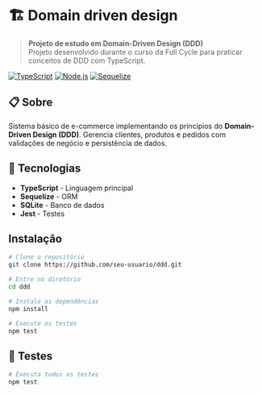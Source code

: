 # 🏗️ Domain driven design

> **Projeto de estudo em Domain-Driven Design (DDD)**  
> Projeto desenvolvido durante o curso da Full Cycle para praticar conceitos de DDD com TypeScript.

[![TypeScript](https://img.shields.io/badge/TypeScript-007ACC?style=for-the-badge&logo=typescript&logoColor=white)](https://www.typescriptlang.org/)
[![Node.js](https://img.shields.io/badge/Node.js-43853D?style=for-the-badge&logo=node.js&logoColor=white)](https://nodejs.org/)
[![Sequelize](https://img.shields.io/badge/Sequelize-52B0E7?style=for-the-badge&logo=sequelize&logoColor=white)](https://sequelize.org/)

## 📋 Sobre

Sistema básico de e-commerce implementando os princípios do **Domain-Driven Design (DDD)**. Gerencia clientes, produtos e pedidos com validações de negócio e persistência de dados.


## 🚀 Tecnologias

- **TypeScript** - Linguagem principal
- **Sequelize** - ORM
- **SQLite** - Banco de dados
- **Jest** - Testes

##  Instalação

```bash
# Clone o repositório
git clone https://github.com/seu-usuario/ddd.git

# Entre no diretório
cd ddd

# Instale as dependências
npm install

# Execute os testes
npm test
```

## 🧪 Testes

```bash
# Executa todos os testes
npm test

